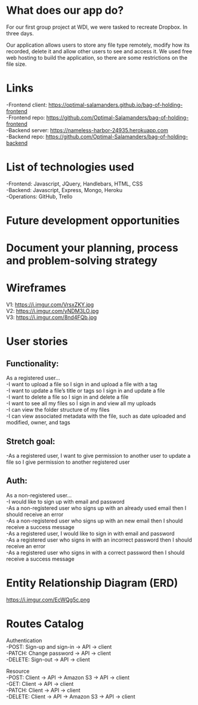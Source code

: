 # What does our app do?
For our first group project at WDI, we were tasked to recreate Dropbox. In three days.

Our application allows users to store any file type remotely, modify how its recorded, delete it and allow other users to see and access it. We used free web hosting to build the application, so there
are some restrictions on the file size.

# Links
-Frontend client: https://optimal-salamanders.github.io/bag-of-holding-frontend  
-Frontend repo: https://github.com/Optimal-Salamanders/bag-of-holding-frontend  
-Backend server: https://nameless-harbor-24935.herokuapp.com  
-Backend repo: https://github.com/Optimal-Salamanders/bag-of-holding-backend  

# List of technologies used
-Frontend: Javascript, JQuery, Handlebars, HTML, CSS  
-Backend: Javascript, Express, Mongo, Heroku  
-Operations: GitHub, Trello  

# Future development opportunities


# Document your planning, process and problem-solving strategy


# Wireframes
V1: https://i.imgur.com/VrsxZKY.jpg  
V2: https://i.imgur.com/yNDM3LO.jpg  
V3: https://i.imgur.com/8nd4FQb.jpg  

# User stories
## Functionality:
As a registered user...  
-I want to upload a file so I sign in and upload a file with a tag  
-I want to update a file’s title or tags so I sign in and update a file  
-I want to delete a file so I sign in and delete a file  
-I want to see all my files so I sign in and view all my uploads  
-I can view the folder structure of my files  
-I can view associated metadata with the file, such as date uploaded and modified, owner, and tags  

## Stretch goal:
-As a registered user, I want to give permission to another user to update a file so I give permission to another registered user

## Auth:
As a non-registered user...  
-I would like to sign up with email and password  
-As a non-registered user who signs up with an already used email then I should receive an error  
-As a non-registered user who signs up with an new email then I should receive a success message  
-As a registered user, I would like to sign in with email and password  
-As a registered user who signs in with an incorrect password then I should receive an error  
-As a registered user who signs in with a correct password then I should receive a success message  

# Entity Relationship Diagram (ERD)
https://i.imgur.com/EcWQg5c.png  

# Routes Catalog
Authentication  
-POST: Sign-up and sign-in -> API -> client  
-PATCH: Change password -> API -> client  
-DELETE: Sign-out -> API -> client  

Resource  
-POST: Client -> API -> Amazon S3 -> API -> client  
-GET: Client -> API -> client  
-PATCH: Client -> API -> client  
-DELETE: Client -> API -> Amazon S3 -> API -> client  
